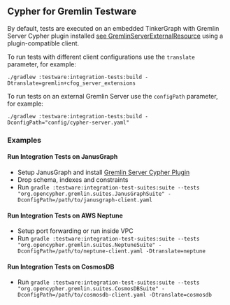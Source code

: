 ## Cypher for Gremlin Testware

By default, tests are executed on an embedded TinkerGraph with Gremlin Server Cypher plugin installed [see GremlinServerExternalResource](testware-common/src/main/java/org/opencypher/gremlin/rules/GremlinServerExternalResource.java) using a plugin-compatible client.

To run tests with different client configurations use the `translate` parameter, for example:

    ./gradlew :testware:integration-tests:build -Dtranslate=gremlin+cfog_server_extensions
    
To run tests on an external Gremlin Server use the `configPath` parameter, for example:    
    
    ./gradlew :testware:integration-tests:build -DconfigPath="config/cypher-server.yaml"
    
### Examples    
    
#### Run Integration Tests on JanusGraph

* Setup JanusGraph and install [Gremlin Server Cypher Plugin](https://github.com/opencypher/cypher-for-gremlin/tree/master/tinkerpop/cypher-gremlin-server-plugin)
* Drop schema, indexes and constraints
* Run `gradle :testware:integration-test-suites:suite --tests "org.opencypher.gremlin.suites.JanusGraphSuite" -DconfigPath=/path/to/janusgraph-client.yaml`

#### Run Integration Tests on AWS Neptune

* Setup port forwarding or run inside VPC
* Run `gradle :testware:integration-test-suites:suite --tests "org.opencypher.gremlin.suites.NeptuneSuite" -DconfigPath=/path/to/neptune-client.yaml -Dtranslate=neptune`

#### Run Integration Tests on CosmosDB

* Run `gradle :testware:integration-test-suites:suite --tests "org.opencypher.gremlin.suites.CosmosDBSuite" -DconfigPath=/path/to/cosmosdb-client.yaml -Dtranslate=cosmosdb`  
